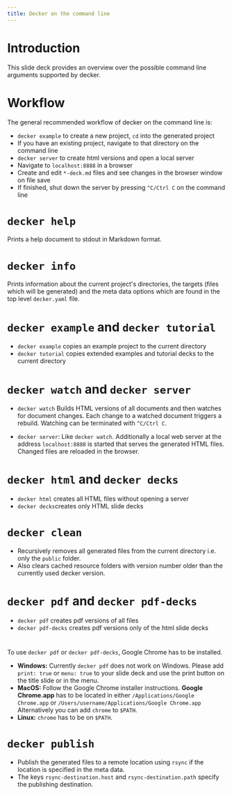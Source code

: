 ```yaml
---
title: Decker on the command line
---
```


# Introduction

This slide deck provides an overview over the possible command line arguments supported by decker.

# Workflow

The general recommended workflow of decker on the command line is: 

- `decker example` to create a new project, `cd` into the generated project
- If you have an existing project, navigate to that directory on the command line
- `decker server` to create html versions and open a local server
- Navigate to `localhost:8888` in a browser
- Create and edit `*-deck.md` files and see changes in the browser window on file save
- If finished, shut down the server by pressing `^C/Ctrl C` on the command line

# `decker help`

Prints a help document to stdout in Markdown format.

# `decker info`

Prints information about the current project's directories, the targets (files which will be generated) and the meta data options which are found in the top level `decker.yaml` file. 

# `decker example` and `decker tutorial`

- `decker example` copies an example project to the current directory
- `decker tutorial` copies extended examples and tutorial decks to the current directory

# `decker watch` and `decker server`

- `decker watch` Builds HTML versions of all documents and then watches for document changes. Each change to a watched document triggers a rebuild. Watching can be terminated with `^C/Ctrl C`.

- `decker server`: Like `decker watch`. Additionally a local web server at the address `localhost:8888` is started that serves the generated HTML files. Changed files are reloaded in the browser.

# `decker html` and `decker decks`

- `decker html` creates all HTML files without opening a server
- `decker decks`creates only HTML slide decks

# `decker clean`

- Recursively removes all generated files from the current directory i.e. only the `public` folder. 
- Also clears cached resource folders with version number older than the currently used decker version.

# `decker pdf` and `decker pdf-decks`

- `decker pdf` creates pdf versions of all files
- `decker pdf-decks` creates pdf versions only of the html slide decks

# 

To use `decker pdf` or `decker pdf-decks`, Google Chrome has to be installed.    
- **Windows:** Currently `decker pdf` does not work on Windows. Please add `print: true` or `menu: true` to your slide deck and use the print button on the title slide or in the menu. 
- **MacOS:** Follow the Google Chrome installer instructions. **Google Chrome.app** has to be located in either `/Applications/Google Chrome.app` or `/Users/username/Applications/Google Chrome.app`
Alternatively you can add `chrome` to `$PATH`.  
- **Linux:** `chrome` has to be on `$PATH`.    


# `decker publish`

- Publish the generated files to a remote location using `rsync` if the location is specified in the meta data. 
- The keys `rsync-destination.host` and `rsync-destination.path` specify the publishing destination.
